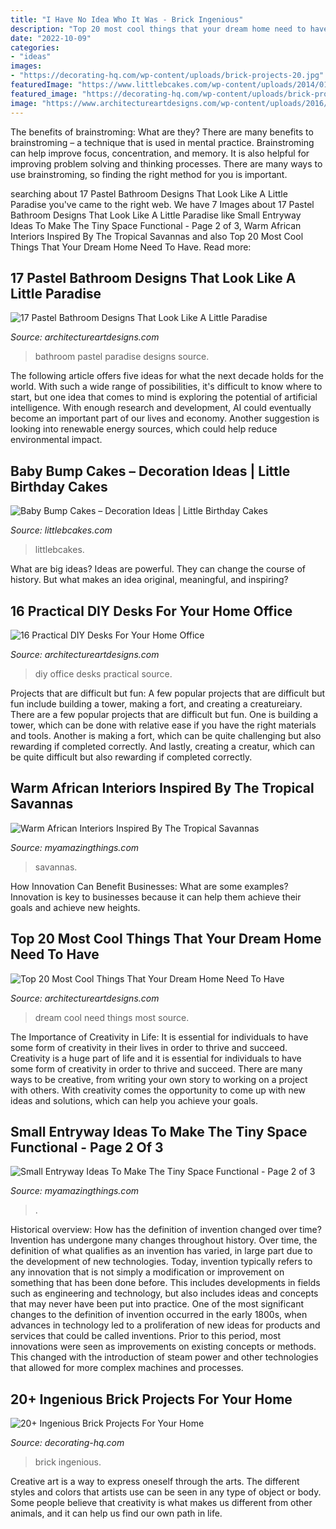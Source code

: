 ```yaml
---
title: "I Have No Idea Who It Was - Brick Ingenious"
description: "Top 20 most cool things that your dream home need to have"
date: "2022-10-09"
categories:
- "ideas"
images:
- "https://decorating-hq.com/wp-content/uploads/brick-projects-20.jpg"
featuredImage: "https://www.littlebcakes.com/wp-content/uploads/2014/01/Baby-Bump-Cakes.jpg"
featured_image: "https://decorating-hq.com/wp-content/uploads/brick-projects-20.jpg"
image: "https://www.architectureartdesigns.com/wp-content/uploads/2016/06/9-12.jpg"
---
```



The benefits of brainstroming: What are they?
There are many benefits to brainstroming – a technique that is used in mental practice. Brainstroming can help improve focus, concentration, and memory. It is also helpful for improving problem solving and thinking processes. There are many ways to use brainstroming, so finding the right method for you is important.

	

		
searching about 17 Pastel Bathroom Designs That Look Like A Little Paradise you've came to the right web. We have 7 Images about 17 Pastel Bathroom Designs That Look Like A Little Paradise like Small Entryway Ideas To Make The Tiny Space Functional - Page 2 of 3, Warm African Interiors Inspired By The Tropical Savannas and also Top 20 Most Cool Things That Your Dream Home Need To Have. Read more:
		
    
## 17 Pastel Bathroom Designs That Look Like A Little Paradise

<img loading=lazy src="https://www.architectureartdesigns.com/wp-content/uploads/2017/01/10-8.jpg" onerror="this.onerror=null;this.src='https://tse4.mm.bing.net/th?id=OIP.twHLai3dZNMD0hQupsvZAQHaNM&amp;pid=15.1';" alt="17 Pastel Bathroom Designs That Look Like A Little Paradise">

_Source: architectureartdesigns.com_

>bathroom pastel paradise designs source. 

	

The following article offers five ideas for what the next decade holds for the world. With such a wide range of possibilities, it's difficult to know where to start, but one idea that comes to mind is exploring the potential of artificial intelligence. With enough research and development, AI could eventually become an important part of our lives and economy. Another suggestion is looking into renewable energy sources, which could help reduce environmental impact.

    
## Baby Bump Cakes – Decoration Ideas | Little Birthday Cakes

<img loading=lazy src="https://www.littlebcakes.com/wp-content/uploads/2014/01/Baby-Bump-Cakes.jpg" onerror="this.onerror=null;this.src='https://tse3.mm.bing.net/th?id=OIP.KCxRWsEGA46dsajROZ5AKwHaLG&amp;pid=15.1';" alt="Baby Bump Cakes – Decoration Ideas | Little Birthday Cakes">

_Source: littlebcakes.com_

>littlebcakes. 

	

What are big ideas?
Ideas are powerful. They can change the course of history. But what makes an idea original, meaningful, and inspiring?

    
## 16 Practical DIY Desks For Your Home Office

<img loading=lazy src="https://www.architectureartdesigns.com/wp-content/uploads/2015/01/1365-630x1119.jpg" onerror="this.onerror=null;this.src='https://tse3.mm.bing.net/th?id=OIP.i3vaTgQ5464ZiRFEVBly6AHaNJ&amp;pid=15.1';" alt="16 Practical DIY Desks For Your Home Office">

_Source: architectureartdesigns.com_

>diy office desks practical source. 

	

Projects that are difficult but fun: A few popular projects that are difficult but fun include building a tower, making a fort, and creating a creatureiary.
There are a few popular projects that are difficult but fun. One is building a tower, which can be done with relative ease if you have the right materials and tools. Another is making a fort, which can be quite challenging but also rewarding if completed correctly. And lastly, creating a creatur, which can be quite difficult but also rewarding if completed correctly.

    
## Warm African Interiors Inspired By The Tropical Savannas

<img loading=lazy src="https://myamazingthings.com/wp-content/uploads/2017/12/african-interiors-5.jpg" onerror="this.onerror=null;this.src='https://tse3.mm.bing.net/th?id=OIP.NgkicpYKT5XySDJAlEmtGAHaLH&amp;pid=15.1';" alt="Warm African Interiors Inspired By The Tropical Savannas">

_Source: myamazingthings.com_

>savannas. 

	

How Innovation Can Benefit Businesses: What are some examples?
Innovation is key to businesses because it can help them achieve their goals and achieve new heights.

    
## Top 20 Most Cool Things That Your Dream Home Need To Have

<img loading=lazy src="https://www.architectureartdesigns.com/wp-content/uploads/2016/06/9-12.jpg" onerror="this.onerror=null;this.src='https://tse1.mm.bing.net/th?id=OIP.hJiqjCO4ypuxa13vHmlc7AHaJ4&amp;pid=15.1';" alt="Top 20 Most Cool Things That Your Dream Home Need To Have">

_Source: architectureartdesigns.com_

>dream cool need things most source. 

	

The Importance of Creativity in Life: It is essential for individuals to have some form of creativity in their lives in order to thrive and succeed.
Creativity is a huge part of life and it is essential for individuals to have some form of creativity in order to thrive and succeed. There are many ways to be creative, from writing your own story to working on a project with others. With creativity comes the opportunity to come up with new ideas and solutions, which can help you achieve your goals.

    
## Small Entryway Ideas To Make The Tiny Space Functional - Page 2 Of 3

<img loading=lazy src="https://myamazingthings.com/wp-content/uploads/2017/08/small-entryway-6.jpg" onerror="this.onerror=null;this.src='https://tse4.mm.bing.net/th?id=OIP.VWvmGPcp_cC1XxhQpzYFqgHaLH&amp;pid=15.1';" alt="Small Entryway Ideas To Make The Tiny Space Functional - Page 2 of 3">

_Source: myamazingthings.com_

>. 

	

Historical overview: How has the definition of invention changed over time?
Invention has undergone many changes throughout history. Over time, the definition of what qualifies as an invention has varied, in large part due to the development of new technologies. Today, invention typically refers to any innovation that is not simply a modification or improvement on something that has been done before. This includes developments in fields such as engineering and technology, but also includes ideas and concepts that may never have been put into practice.
One of the most significant changes to the definition of invention occurred in the early 1800s, when advances in technology led to a proliferation of new ideas for products and services that could be called inventions. Prior to this period, most innovations were seen as improvements on existing concepts or methods. This changed with the introduction of steam power and other technologies that allowed for more complex machines and processes.

    
## 20+ Ingenious Brick Projects For Your Home

<img loading=lazy src="https://decorating-hq.com/wp-content/uploads/brick-projects-20.jpg" onerror="this.onerror=null;this.src='https://tse3.mm.bing.net/th?id=OIP.Lhia13o2fZkmvoNnIcYHTgHaLG&amp;pid=15.1';" alt="20+ Ingenious Brick Projects For Your Home">

_Source: decorating-hq.com_

>brick ingenious. 

	

Creative art is a way to express oneself through the arts. The different styles and colors that artists use can be seen in any type of object or body. Some people believe that creativity is what makes us different from other animals, and it can help us find our own path in life.

